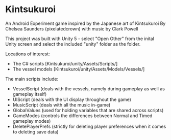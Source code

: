# Kintsukuroi
An Android Experiment game inspired by the Japanese art of Kintsukuroi
By Chelsea Saunders (pixelatedcrown) with music by Clark Powell

This project was built with Unity 5 - select "Open Other" from the inital Unity screen and select the included 
"unity" folder as the folder.

Locations of interest:
- The C# scripts [Kintsukuroi/unity/Assets/Scripts/]
- The vessel models [Kintsukuroi/unity/Assets/Models/Vessels/]

The main scripts include:
- VesselScript (deals with the vessels, namely during gameplay as well as gameplay itself)
- UIScript (deals with the UI display throughout the game)
- MusicScript (deals with all the music in-game)
- GlobalValues (used for holding variables that are shared across scripts)
- GameModes (controls the differences between Normal and Timed gameplay modes)
- DeletePlayerPrefs (strictly for deleting player preferences when it comes to deleting save data)
